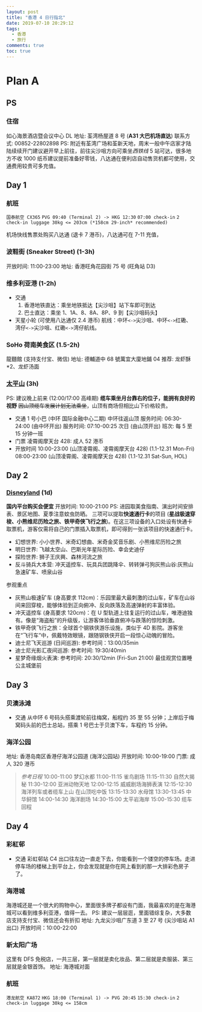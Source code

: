 ```yaml
---
layout: post
title: "香港 4 日行指北"
date: 2019-07-10 20:29:12
tags:
  - 香港
  - 旅行
comments: true
toc: true
---
```


# Plan A

## PS

### 住宿

如心海景酒店暨会议中心 DL
地址: 荃湾杨屋道 8 号 (**A31 大巴机场直达**)
联系方式: 00852-22802898
PS: 附近有荃湾广场和荃新天地，周末一般中午店家才陆陆续续开门建议避开早上前往，前往尖沙咀方向可乘坐*西铁线* 5 站可达，很多地方不收 1000 纸币建议提前准备好零钱，八达通在便利店自动售货机都可使用，交通费用较贵可多充值。

## Day 1

### 航班

`国泰航空 CX365`
`PVG 09:40 (Terminal 2) -> HKG 12:30`
`07:00 check-in`
`2 check-in luggage 30kg <= 203cm (*158cm 29-inch* recommended)`

机场快线售票处购买八达通 (退卡 7 港币)，八达通可在 7-11 充值，

### 波鞋街 (Sneaker Street) (1-3h)

开放时间: 11:00-23:00
地址: 香港旺角花园街 75 号 (旺角站 D3)

### 维多利亚港 (1-2h)

- 交通
  1. 香港地铁直达：乘坐地铁抵达【尖沙咀】站下车即可到达
  2. 巴士直达：乘坐 1、1A、8、8A、8P、9 到【尖沙咀码头】
- 天星小轮 (可使用八达通仅 2.4 港币)
  航线：中环`<->`尖沙咀、中环`<->`红磡、湾仔`<->`尖沙咀、红磡`<->`湾仔航线。

### SoHo 荷南美食区 (1.5-2h)
龍麵館 (支持支付宝、微信)
地址: 德輔道中 68 號萬宜大廈地鋪 04
推荐: 龙虾酥*2、龙虾汤面

### [太平山](https://www.thepeak.com.hk/zh-hans) (3h)

PS: 建议晚上前来 (12:00/17:00 高峰期) **缆车乘坐月台靠右的位子，能拥有良好的视野** ~~因山顶缆车发展计划无法乘坐~~，山顶有商场但相比山下价格较贵。

- 交通
    1 号小巴 (中环 国际金融中心二期) 中环往返山顶
    服务时间: 06:30-24:00 (由中环开出)
    服务时间: 07:10-00:25 次日 (由山顶开出)
    班次: 每 5 至 15 分钟一班
- 门票
    凌霄阁摩天台 428: 成人 52 港币
- 开放时间
    10:00-23:00 (山顶凌霄阁、凌霄阁摩天台 428) (1.1-12.31 Mon-Fri)
    08:00-23:00 (山顶凌霄阁、凌霄阁摩天台 428) (1.1-12.31 Sat-Sun, HOL)

## Day 2

### [Disneyland](https://www.hongkongdisneyland.com/zh-cn/book/general-tickets) (1d)

**国内平台购买会便宜**
开放时间: 10:00-21:00
PS: 进园取美食指南、演出时间安排表、景区地图、夏季注意蚊虫防晒。
三项可以提取**快速通行卡**的项目 (**星战极速穿梭、小熊维尼历险之旅、铁甲奇侠飞行之旅**)。在这三项设备的入口处设有快通卡取票机，游客仅需将自己的门票插入取票机，即可得到一张该项目的快速通行卡。

- 幻想世界: 小小世界、米奇幻想曲、米奇金奖音乐剧、小熊维尼历险之旅
- 明日世界: 飞越太空山、巴斯光年星际历险、幸会史迪仔
- 探险世界: 狮子王庆興、森林河流之旅
- 反斗骑兵大本营: 冲天遥控车、玩具兵团跳降伞、转转弹弓狗灰熊山谷:灰熊山急速矿车、喷泉山谷

参观重点

- 灰熊山极速矿车 (身高要求 112cm)：乐园里最大最刺激的过山车，矿车在山谷间来回穿梭，能够体验到正向俯冲、反向跌落及高速弹射的丰富体验。
- 冲天遥控车 (身高要求 120cm)：在 U 型轨道上往复运行的过山车，唯港迪独有。像是“海盗船”的升级版，让游客体验垂直俯冲与跌落的惊险刺激。
- 铁甲奇侠飞行之旅：全球首个钢铁侠游乐设施，类似于 4D 影院。游客坐在“飞行车”中，佩戴特效眼镜，跟随钢铁侠开启一段惊心动魄的冒险。
- 迪士尼飞天巡游 (日间巡游): 参考时间：13:00/35min
- 迪士尼光影汇夜间巡游: 参考时间: 19:30/40min
- 星梦奇缘烟火表演: 参考时间: 20:30/12min (Fri-Sun 21:00) 最佳观赏位置睡公主城堡前

## Day 3

### 贝澳泳滩

- 交通
    从中环 6 号码头搭乘渡轮前往梅窝，船程约 35 至 55 分钟；上岸后于梅窝码头前的巴士总站，搭乘 1 号巴士于贝澳下车，车程约 15 分钟。

### 海洋公园

地址: 香港岛南区香港仔海洋公园道 (海洋公园站)
开放时间: 10:00-19:00
门票: 成人 320 港币

> *参考日程*
> 10:00-11:00 梦幻水都
> 11:00-11:15 雀鸟剧场
> 11:15-11:30 自然大揭秘
> 11:30-12:00 亚洲动物天地
> 12:00-12:15 威威剧场海狮表演
> 12:15-12:30 海洋列车或者缆车上山
> 在山顶吃中饭
> 13:15-13:30 水母馆
> 13:30-13:45 中华鲟馆
> 14:00-14:30 海洋剧场
> 14:30-15:00 太平岩海岸
> 15:00-15:30 缆车回程

## Day 4

### 彩紅邨

- 交通
    彩虹邨站 C4 出口往左边一直走下去，你能看到一个镂空的停车场。走进停车场的楼梯上到平台上，你会发现就是你在网上看到的那一大排彩色房子了。

### 海港城

海港城还是一个很大的购物中心，里面很多牌子都设有门面，我最喜欢的是在海港城可以看到维多利亚港，值得一去。
PS: 建议一层层逛，里面错综复杂，大多数店支持支付宝、微信还会有折扣
地址: 九龙尖沙咀广东道 3 至 27 号 (尖沙咀站 A1 出口)
开放时间：10:00-22:00

### 新太阳广场

这里有 DFS 免税店，一共三层，第一层就是卖化妆品、第二层就是卖服装、第三层就是金银首饰。
地址: 海港城对面

### 航班

`港龙航空 KA872`
`HKG 18:00 (Terminal 1) -> PVG 20:45`
`15:30 check-in`
`2 check-in luggage 30kg <= 158cm`
